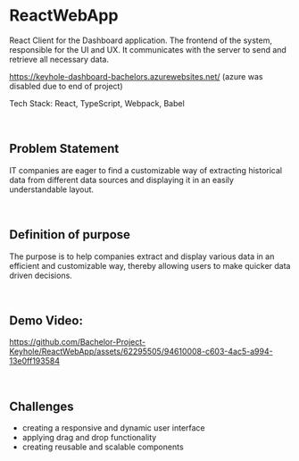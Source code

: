 # ReactWebApp
React Client for the Dashboard application. The frontend of the system, responsible for the UI and UX. It communicates with the server to send and retrieve all necessary data.

https://keyhole-dashboard-bachelors.azurewebsites.net/ (azure was disabled due to end of project)


Tech Stack: React, TypeScript, Webpack, Babel

<br/>

<h2>Problem Statement</h2>

IT companies are eager to find a customizable way of extracting historical data from
different data sources and displaying it in an easily understandable layout.

<br/>

<h2>Definition of purpose</h2>

The purpose is to help companies extract and display various data in an efficient and
customizable way, thereby allowing users to make quicker data driven decisions.

<br/>

<h2>Demo Video:</h2>

https://github.com/Bachelor-Project-Keyhole/ReactWebApp/assets/62295505/94610008-c603-4ac5-a994-13e0ff193584

<br/>

<h2>Challenges</h2>

  - creating a responsive and dynamic user interface
  - applying drag and drop functionality
  - creating reusable and scalable components
